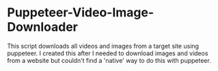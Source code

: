 # Puppeteer-Video-Image-Downloader

This script downloads all videos and images from a target site using puppeteer. I created this after I needed to download images and videos from a website but couldn't find a 'native' way to do this with puppeteer.
